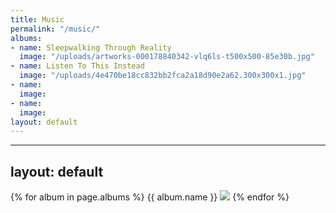```yaml
---
title: Music
permalink: "/music/"
albums:
- name: Sleepwalking Through Reality
  image: "/uploads/artworks-000178840342-vlq6ls-t500x500-85e30b.jpg"
- name: Listen To This Instead
  image: "/uploads/4e470be18cc832bb2fca2a18d90e2a62.300x300x1.jpg"
- name: 
  image: 
- name: 
  image: 
layout: default
---
```


---
layout: default
---

{% for album in page.albums %}
{{ album.name }}
<img src="{{ album.image }}" />
{% endfor %}